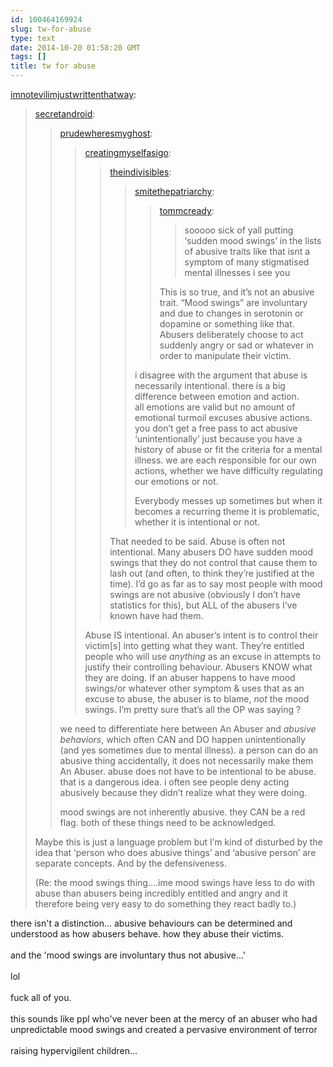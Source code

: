 ```yaml
---
id: 100464169924
slug: tw-for-abuse
type: text
date: 2014-10-20 01:58:20 GMT
tags: []
title: tw for abuse
---
```

<p><a href="http://imnotevilimjustwrittenthatway.tumblr.com/post/100461506444/tw-for-abuse" class="tumblr_blog">imnotevilimjustwrittenthatway</a>:</p>

<blockquote><p><a class="tumblr_blog" href="http://secretandroid.tumblr.com/post/100460716585/tw-for-abuse">secretandroid</a>:</p>
<blockquote>
<p><a class="tumblr_blog" href="http://prudewheresmyghost.tumblr.com/post/100456804101/tw-for-abuse">prudewheresmyghost</a>:</p>
<blockquote>
<p><a class="tumblr_blog" href="http://creatingmyselfasigo.tumblr.com/post/100449041874/theindivisibles-smitethepatriarchy">creatingmyselfasigo</a>:</p>
<blockquote>
<p><a class="tumblr_blog" href="http://theindivisibles.tumblr.com/post/100445228321/smitethepatriarchy-tommcready-sooooo-sick-of">theindivisibles</a>:</p>
<blockquote>
<p><a class="tumblr_blog" href="http://smitethepatriarchy.tumblr.com/post/100435275998/tommcready-sooooo-sick-of-yall-putting-sudden">smitethepatriarchy</a>:</p>
<blockquote>
<p><a class="tumblr_blog" href="http://tommcready.tumblr.com/post/100427390195/sooooo-sick-of-yall-putting-sudden-mood-swings">tommcready</a>:</p>
<blockquote>
<p>sooooo sick of yall putting ‘sudden mood swings’ in the lists of abusive traits like that isnt a symptom of many stigmatised mental illnesses i see you </p>
</blockquote>
<p>This is so true, and it’s not an abusive trait. “Mood swings” are involuntary and due to changes in serotonin or dopamine or something like that. Abusers deliberately choose to act suddenly angry or sad or whatever in order to manipulate their victim.</p>
</blockquote>
<p>i disagree with the argument that abuse is necessarily intentional. there is a big difference between emotion and action. <br />all emotions are valid but no amount of emotional turmoil excuses abusive actions.<br />you don’t get a free pass to act abusive ‘unintentionally’ just because you have a history of abuse or fit the criteria for a mental illness. we are each responsible for our own actions, whether we have difficulty regulating our emotions or not.</p>
<p>Everybody messes up sometimes but when it becomes a recurring theme it is problematic, whether it is intentional or not.</p>
</blockquote>
<p>That needed to be said. Abuse is often not intentional. Many abusers DO have sudden mood swings that they do not control that cause them to lash out (and often, to think they’re justified at the time). I’d go as far as to say most people with mood swings are not abusive (obviously I don’t have statistics for this), but ALL of the abusers I’ve known have had them.</p>
</blockquote>
<p>Abuse IS intentional. An abuser’s intent is to control their victim[s] into getting what they want. They’re entitled people who will use <em>anything</em> as an excuse in attempts to justify their controlling behaviour. Abusers KNOW what they are doing. If an abuser happens to have mood swings/or whatever other symptom &amp; uses that as an excuse to abuse, the abuser is to blame, <em>not</em> the mood swings. I’m pretty sure that’s all the OP was saying&#160;?</p>
</blockquote>
<p>we need to differentiate here between An Abuser and <em>abusive behaviors</em>, which often CAN and DO happen unintentionally (and yes sometimes due to mental illness). a person can do an abusive thing accidentally, it does not necessarily make them An Abuser. abuse does not have to be intentional to be abuse. that is a dangerous idea. i often see people deny acting abusively because they didn’t realize what they were doing. </p>
<p>mood swings are not inherently abusive. they CAN be a red flag. both of these things need to be acknowledged.</p>
</blockquote>
<p>Maybe this is just a language problem but I&#8217;m kind of disturbed by the idea that &#8216;person who does abusive things&#8217; and &#8216;abusive person&#8217; are separate concepts. And by the defensiveness.</p>
<p>(Re: the mood swings thing&#8230;.ime mood swings have less to do with abuse than abusers being incredibly entitled and angry and it therefore being very easy to do something they react badly to.)</p></blockquote>

<p>there isn't a distinction... abusive behaviours can be determined and understood as how abusers behave. how they abuse their victims.<br/><br/>and the 'mood swings are involuntary thus not abusive...'<br/><br/>lol<br/><br/>fuck all of you. <br/><br/>this sounds like ppl who've never been at the mercy of an abuser who had unpredictable mood swings and created a pervasive environment of terror<br/><br/>raising hypervigilent children...</p>